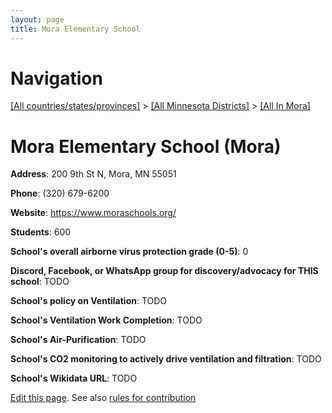 ```yaml
---
layout: page
title: Mora Elementary School
---
```

# Navigation

[[All countries/states/provinces]](../../..) > [[All Minnesota Districts]](../..) > [[All In Mora]](..)

# Mora Elementary School (Mora)

**Address**: 200 9th St N, Mora, MN 55051

**Phone**: (320) 679-6200

**Website**: <https://www.moraschools.org/>

**Students**: 600

**School's overall airborne virus protection grade (0-5)**: 0

**Discord, Facebook, or WhatsApp group for discovery/advocacy for THIS school**: TODO

**School's policy on Ventilation**: TODO

**School's Ventilation Work Completion**: TODO

**School's Air-Purification**: TODO

**School's CO2 monitoring to actively drive ventilation and filtration**: TODO

**School's Wikidata URL**: TODO


[Edit this page](https://github.com/ventilate-schools/MN/edit/main/./Mora/Mora_Elementary_School.md). See also [rules for contribution](../../../contribution-rules/)